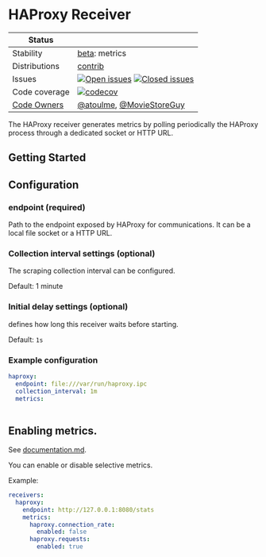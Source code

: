 # HAProxy Receiver

<!-- status autogenerated section -->
| Status        |           |
| ------------- |-----------|
| Stability     | [beta]: metrics   |
| Distributions | [contrib] |
| Issues        | [![Open issues](https://img.shields.io/github/issues-search/open-telemetry/opentelemetry-collector-contrib?query=is%3Aissue%20is%3Aopen%20label%3Areceiver%2Fhaproxy%20&label=open&color=orange&logo=opentelemetry)](https://github.com/open-telemetry/opentelemetry-collector-contrib/issues?q=is%3Aopen+is%3Aissue+label%3Areceiver%2Fhaproxy) [![Closed issues](https://img.shields.io/github/issues-search/open-telemetry/opentelemetry-collector-contrib?query=is%3Aissue%20is%3Aclosed%20label%3Areceiver%2Fhaproxy%20&label=closed&color=blue&logo=opentelemetry)](https://github.com/open-telemetry/opentelemetry-collector-contrib/issues?q=is%3Aclosed+is%3Aissue+label%3Areceiver%2Fhaproxy) |
| Code coverage | [![codecov](https://codecov.io/github/open-telemetry/opentelemetry-collector-contrib/graph/main/badge.svg?component=receiver_haproxy)](https://app.codecov.io/gh/open-telemetry/opentelemetry-collector-contrib/tree/main/?components%5B0%5D=receiver_haproxy&displayType=list) |
| [Code Owners](https://github.com/open-telemetry/opentelemetry-collector-contrib/blob/main/CONTRIBUTING.md#becoming-a-code-owner)    | [@atoulme](https://www.github.com/atoulme), [@MovieStoreGuy](https://www.github.com/MovieStoreGuy) |

[beta]: https://github.com/open-telemetry/opentelemetry-collector/blob/main/docs/component-stability.md#beta
[contrib]: https://github.com/open-telemetry/opentelemetry-collector-releases/tree/main/distributions/otelcol-contrib
<!-- end autogenerated section -->

The HAProxy receiver generates metrics by polling periodically the HAProxy process through a dedicated socket or HTTP URL.

## Getting Started

## Configuration

### endpoint (required)
Path to the endpoint exposed by HAProxy for communications. It can be a local file socket or a HTTP URL.

### Collection interval settings (optional)
The scraping collection interval can be configured.

Default: 1 minute

### Initial delay settings (optional)
defines how long this receiver waits before starting.

Default: `1s` 

### Example configuration

```yaml
haproxy:
  endpoint: file:///var/run/haproxy.ipc
  collection_interval: 1m
  metrics:
    
```

## Enabling metrics.

See [documentation.md](./documentation.md).

You can enable or disable selective metrics.

Example:

```yaml
receivers:
  haproxy:
    endpoint: http://127.0.0.1:8080/stats
    metrics:
      haproxy.connection_rate:
        enabled: false
      haproxy.requests:
        enabled: true
```
